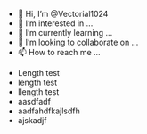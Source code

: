 - 👋 Hi, I’m @Vectorial1024
- 👀 I’m interested in ...
- 🌱 I’m currently learning ...
- 💞️ I’m looking to collaborate on ...
- 📫 How to reach me ...

<!---
Vectorial1024/Vectorial1024 is a ✨ special ✨ repository because its `README.md` (this file) appears on your GitHub profile.
You can click the Preview link to take a look at your changes.
--->

- Length test
- length test
- llength test
- aasdfadf
- aadfahdfkajlsdfh
- ajskadjf
